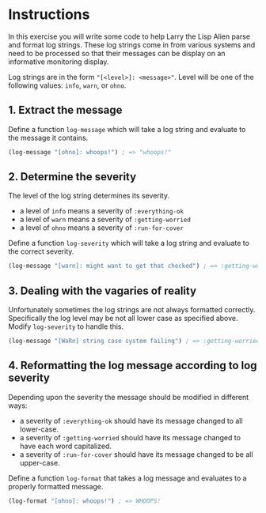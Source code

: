 # Instructions

In this exercise you will write some code to help Larry the Lisp Alien parse and format log strings. These log strings come in from various systems and need to be processed so that their messages can be display on an informative monitoring display.

Log strings are in the form `"[<level>]: <message>"`. Level will be one of the following values: `info`, `warn`, or `ohno`.

## 1. Extract the message

Define a function `log-message` which will take a log string and evaluate to the message it contains.

```lisp
(log-message "[ohno]: whoops!") ; => "whoops!"
```

## 2. Determine the severity

The level of the log string determines its severity. 

- a level of `info` means a severity of `:everything-ok`
- a level of `warn` means a severity of `:getting-worried`
- a level of `ohno` means a severity of `:run-for-cover`

Define a function `log-severity` which will take a log string and evaluate to the correct severity.

```lisp
(log-message "[warn]: might want to get that checked") ; => :getting-worried
```

## 3. Dealing with the vagaries of reality

Unfortunately sometimes the log strings are not always formatted correctly. Specifically the log level may be not all lower case as specified above. Modify `log-severity` to handle this.

```lisp
(log-message "[WaRn] string case system failing") ; => :getting-worried
```

## 4. Reformatting the log message according to log severity

Depending upon the severity the message should be modified in different ways:

- a severity of `:everything-ok` should have its message changed to all lower-case.
- a severity of `:getting-worried` should have its message changed to have each word capitalized.
- a severity of `:run-for-cover` should have its message changed to be all upper-case.

Define a function `log-format` that takes a log message and evaluates to a properly formatted message.

```lisp
(log-format "[ohno]: whoops!") ; => WHOOPS!
```

